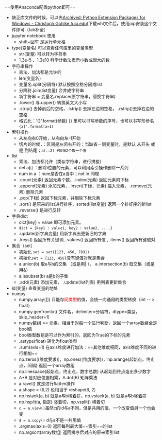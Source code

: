 ==使用Anaconda配置python即可==

- 缺乏库文件的时候，可以去[Archived: Python Extension Packages for Windows - Christoph Gohlke (uci.edu)](https://www.lfd.uci.edu/~gohlke/pythonlibs/#lxml)下载whl文件后，使用pip安装这个文件即可（tab补全）
- jupyter notebook 使用
  - shift+回车 是运行单元格
- type(变量名)  可以查看任何库里的变量类型
  - str(变量) 可以转为字符串
  - 1.3e-5  、1.3e10 科学计数法表示小数或很大的数
- 字符串操作
  - 乘法、加法都是允许的
  - len(变量名) 
  - 变量名.split(分隔符) 默认按照空格分隔成list  
  - 分隔符.join(list变量) 合并成字符串
  - 新字符串 = 变量名.replace(原字符串，替换字符串)
  - .lower() 与.upper() 转换英文大小写
  - .strip() 去掉前后的空格，.lstrip() 去掉左边的空格， .rstrip()去掉右边的空格
  - 格式化：‘{}’.format(参数)  {} 里可以书写参数的序号，也可以书写形参名  `{a}'.format(a=1)`
- 索引操作
  - 从左向右0开始，从右向左-1开始
  - 切片的时候，：区间是左闭右开的；当缺省一侧变量时，是默认 从开头 或是 到结尾；`a[::2] #每隔2个取一个值`
- list
  - 乘法、加法都允许（类似字符串，进行拼接）
  - del a[i] ：删除i位置的元素，可以利用索引操作删除一系列
  - num in a ：num是否在a当中；not in 同理
  - .count(元素) 返回元素个数，.index(元素) 返回元素的下标
  -  .append(元素) 添加元素，.insert(下标，元素) 插入元素， .remove(元素) 删除元素
  - .pop(下标) 返回下标元素，并删除下标元素
  - .sort() 是原来的list进行排序，sorted(list变量) 返回一个排好序的新list
  - .reverse() 是进行反转
- 字典dict
  - dict[key] = value 即可添加元素。
  - `dict = {key1 : value1, key2 : value2, ....}`
  - .update(新字典变量) 用新字典去更新旧的字典
  - .keys() 返回所有关键词, .values() 返回所有值 , .items() 返回所有键值对
- 集合（set）
  - 初始化 `set = set([123, 456, 789])`
  - 初始化`set = {123, 456}`没有键值对就是集合
  - a.union(b) 取a与b的交集 （或是用| ）， a.intersection(b) 取交集（或是用&）
  - a.issubset(b) a是b的子集
  - .add(元素) 添加元素， .update(list列表) 用列表更新集合
- id(变量) 查看变量的地址
- numpy
  - numpy.array([]) 只能存<font color='red'>同类型</font>的值，会统一向通用的类型转换（int -- > float）
  - numpy.genfromtxt( 文件名，delimiter=分隔符，dtype=类型，skip_header=1)
  - numpy数组 == 元素，相当于对每一个进行判断，返回一个array数组全是bool值
  - bool类型数组是可以作为索引的，返回为True的下标的元素
  - .astype(float) 转化为float类型
  - .sum(axis=1) 在axis维度进行加法：==其他维度相同，axis维度不同的进行相加==
  - np.zeros((维度要求))，np.ones((维度要求))，np.arange(起始点，终止点，间隔) 返回一个array数组
  - np.linespace(起始点，终止点，数字总数) 从起始到终点造出多少数字
  - A*B 是对应位置相乘，A.dot(B) 矩阵乘法
  - a.ravel() 就是进行flatten操作
  - a.shape = (6,2) 也相当于 reshape(6, 2)
  - np.hstack(a, b) 就是a与b横着拼，np.vstack(a, b) 就是a与b竖着拼
  - np.hsplit(a, 指定) 竖着切，np.vsplit() 横着切
  - `c = a.view()`虽然c的id与a不同，但是共用的值，一个改变值另一个也会变
  - `d = a.copy()` d与a不是一共用值
  - .argmax(axis=0) 返回每列最大值==索引==的list
  - np.argsort(array数组) 返回排序后对应的原来索引list

